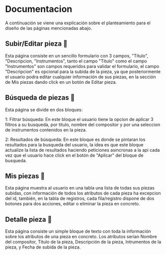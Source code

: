 # Documentacion

A continuación se viene una explicación sobre el planteamiento para el diseño de las páginas mencionadas abajo.

## Subir/Editar pieza 📖

Esta página consiste en un sencillo formulario con 3 campos, "Titulo", "Descripcion, "Instrumentos", tanto el campo "Titulo" como el campo "Instrumentos" son campos requeridos para validar el formulario, el campo "Descripcion" es opcional para la subida de la pieza, ya que posteriormente el usuario podra editar cualquier información de sus piezas, en la sección de Mis piezas dando click en un botón de Editar pieza.

## Búsqueda de piezas 📖

Esta página se divide en dos bloques:

1: Filtrar búsqueda: En este bloque el usuario tiene la opcion de aplicar 3 filtros a su busqueda, por titulo, nombre del compositor y por una seleccion de instrumentos contenidos en la pieza.

2: Resultados de búsqueda: En este bloque es donde se pintaran los resultados para la busqueda del usuario, la idea es que este bloque actualize la lista de resultados haciendo peticiones asincronas a la api cada vez que el usuario hace click en el botón de "Aplicar" del bloque de busqueda.


## Mis piezas 📖

Esta página muestra al usuario en una tabla una lista de todas sus piezas subidas, con información de todos los atributos de cada pieza ha excepcion del id, también, en la tabla de registros, cada fila/registro dispone de dos botones para dos acciones, editar o eliminar la pieza en concreto.

## Detalle pieza 📖

Esta página consiste un simple bloque de texto con toda la información sobre los atributos de una pieza en concreto. Los atributos serían Nombre del compositor, Titulo de la pieza, Descripción de la pieza, Intrumentos de la pieza, y Fecha de subida de la pieza.